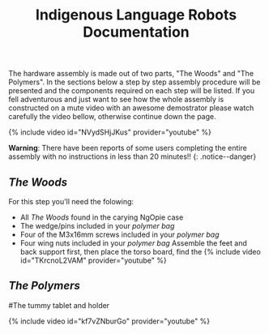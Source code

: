 ﻿---
title: "Indigenous Language Robots Documentation"
permalink: /assembly/
excerpt: "Hardware assembly of the Indigenous Language Robot."
toc: false
share: false
---

The hardware assembly is made out of two parts, "The Woods" and "The Polymers". In the sections below a step by step assembly procedure will be presented and the components required on each step will  be listed.
If you fell adventurous and just want to see how the whole assembly is constructed on a mute video with an awesome demostrator please watch carefully the video bellow, otherwise continue down the page.

{% include video id="NVydSHjJKus" provider="youtube" %}


**Warning**: There have been reports of some users completing the entire assembly with no instructions in less than 20 minutes!!
{: .notice--danger}



## *The Woods*

For this step you'll need the folowing:
- All *The Woods* found in the carying NgOpie case
- The wedge/pins included in your *polymer bag*
- Four of the M3x16mm screws included in your *polymer bag*
- Four wing nuts included in your *polymer bag*
Assemble the feet and back support first, then place the torso board, find the 
{% include video id="TKrcnoL2VAM" provider="youtube" %}


## *The Polymers*

#The tummy tablet and holder

{% include video id="kf7vZNburGo" provider="youtube" %}
